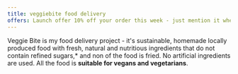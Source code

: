 ```yaml
---
title: veggiebite food delivery
offers: Launch offer 10% off your order this week - just mention it when placing your order.
---
```


Veggie Bite is my food delivery project - it's sustainable, homemade locally produced food with fresh, natural and nutritious ingredients that do not contain refined sugars,* and non of the food is fried. No artificial ingredients are used. All the food is **suitable for vegans and vegetarians**.